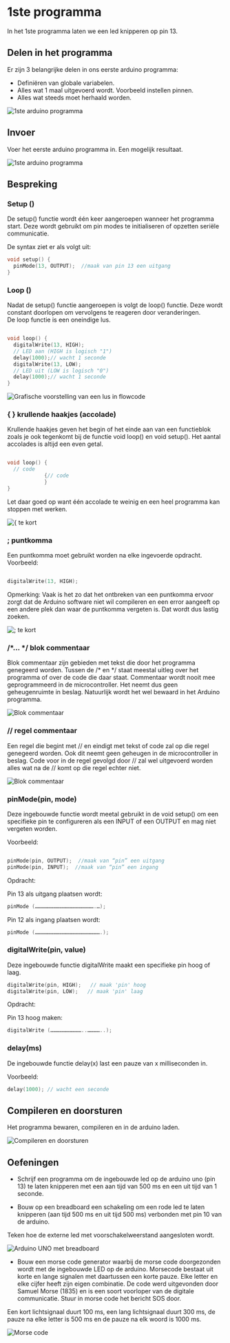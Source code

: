 # 1ste programma

In het 1ste programma laten we een led knipperen op pin 13.

## Delen in het programma

Er zijn 3 belangrijke delen in ons eerste arduino programma:
* Definiëren van globale variabelen.
* Alles wat 1 maal uitgevoerd wordt. Voorbeeld instellen pinnen.
* Alles wat steeds moet herhaald worden.

![1ste arduino programma](./assets/afbeeldingen/1steProgramma.png)

## Invoer

Voer het eerste arduino programma in. Een mogelijk resultaat.

![1ste arduino programma](./assets/afbeeldingen/1steProgramma2.png)

## Bespreking
### Setup ()

De setup() functie wordt één keer aangeroepen wanneer het programma start. Deze wordt gebruikt om pin modes te initialiseren of opzetten seriële communicatie. 

De syntax ziet er als volgt uit:  

```cpp
void setup() {
  pinMode(13, OUTPUT);  //maak van pin 13 een uitgang
}
```

### Loop ()

Nadat de setup() functie aangeroepen is volgt de loop() functie. 
Deze wordt constant doorlopen om vervolgens te reageren door veranderingen.  
De loop functie is een oneindige lus.

```cpp

void loop() {
  digitalWrite(13, HIGH);   
  // LED aan (HIGH is logisch "1")
  delay(1000);// wacht 1 seconde
  digitalWrite(13, LOW);    
  // LED uit (LOW is logisch "0")
  delay(1000);// wacht 1 seconde
}

```
![Grafische voorstelling van een lus in flowcode](./assets/afbeeldingen/1steProgrammaFlowcode.png)

### { } krullende haakjes (accolade)  

Krullende haakjes geven het begin of het einde aan van een functieblok zoals je ook tegenkomt bij de functie void loop() en void setup(). 
Het aantal accolades is altijd een even getal. 

```cpp 

void loop() {  
  // code
  			{// code
			}
}

```

Let daar goed op want één accolade te weinig en een heel programma kan stoppen met werken. 

![{ te kort](./assets/afbeeldingen/Error1.png)

### ; puntkomma

Een puntkomma moet gebruikt worden na elke ingevoerde opdracht. Voorbeeld:

```cpp 

digitalWrite(13, HIGH);

```
Opmerking: Vaak is het zo dat het ontbreken van een puntkomma ervoor zorgt dat de Arduino software niet wil compileren en een error aangeeft op een andere plek dan waar de puntkomma vergeten is. Dat wordt dus lastig zoeken.   

![; te kort](./assets/afbeeldingen/Error2.png)

###	/*… */ blok commentaar   

Blok commentaar zijn gebieden met tekst die door het programma genegeerd worden. Tussen de /* en */ staat meestal uitleg over het programma of over de code die daar staat. Commentaar wordt nooit mee geprogrammeerd in de microcontroller. Het neemt dus geen geheugenruimte in beslag. Natuurlijk wordt het wel bewaard in het Arduino programma.

![Blok commentaar](./assets/afbeeldingen/Blok.png)

###	// regel commentaar   

Een regel die begint met // en eindigt met tekst of code zal op die regel genegeerd worden. Ook dit neemt geen geheugen in de microcontroller in beslag. Code voor in de regel gevolgd door // zal wel uitgevoerd worden alles wat na de // komt op die regel echter niet.   

![Blok commentaar](./assets/afbeeldingen/regel.png)

### pinMode(pin, mode)   

Deze ingebouwde functie wordt meetal gebruikt in de void setup() om een specifieke pin te configureren als een INPUT of een OUTPUT en mag niet vergeten worden.

Voorbeeld:

```cpp 

pinMode(pin, OUTPUT);  //maak van “pin” een uitgang
pinMode(pin, INPUT);  //maak van “pin” een ingang

```

Opdracht:

Pin 13 als uitgang plaatsen wordt:

```cpp 
pinMode (………………………………………………….…);
```

Pin 12 als ingang plaatsen wordt:

```cpp 
pinMode (……………………………………………………….);
```

### digitalWrite(pin, value)   

Deze ingebouwde functie digitalWrite maakt een specifieke pin hoog of laag.   

```cpp 
digitalWrite(pin, HIGH);   // maak 'pin' hoog   
digitalWrite(pin, LOW);   // maak 'pin' laag   
```

Opdracht:

Pin 13 hoog maken:

```cpp 
digitalWrite (…………………………..…………..);
```

### delay(ms)   

De ingebouwde functie delay(x) last een pauze van x milliseconden in.   

Voorbeeld:
```cpp 
delay(1000); // wacht een seconde   
```

##	Compileren en doorsturen

Het programma bewaren, compileren en in de arduino laden.

![Compileren en doorsturen](./assets/afbeeldingen/doorsturen.png)

##	Oefeningen

* Schrijf een programma om de ingebouwde led op de arduino uno (pin 13) te laten knipperen met een aan tijd van 500 ms en een uit tijd van 1 seconde. 

* Bouw op een breadboard een schakeling om een rode led te laten knipperen (aan tijd 500 ms en uit tijd 500 ms) verbonden met pin 10 van de arduino. 

Teken hoe de externe led met voorschakelweerstand aangesloten wordt.

![Arduino UNO met breadboard](./assets/afbeeldingen/Breadboard.png)

* Bouw een morse code generator waarbij de morse code doorgezonden wordt met de ingebouwde LED op de arduino. Morsecode bestaat uit korte en lange signalen met daartussen een korte pauze. Elke letter en elke cijfer heeft zijn eigen combinatie. De code werd uitgevonden door Samuel Morse (1835) en is een soort voorloper van de digitale communicatie. Stuur in morse code het bericht SOS door.


Een kort lichtsignaal duurt 100 ms, een lang lichtsignaal duurt 300 ms, de pauze na elke letter is 500 ms en de pauze na elk woord is 1000 ms.

![Morse code](./assets/afbeeldingen/morse.png)

